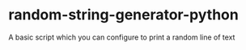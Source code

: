 # random-string-generator-python
A basic script which you can configure to print a random line of text
